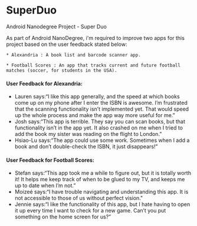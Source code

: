 # SuperDuo
Android Nanodegree Project - Super Duo


As part of Android NanoDegree, i'm required to improve two apps for this project based on the user feedback stated below:

	* Alexandria : A book list and barcode scanner app.

	* Football Scores : An app that tracks current and future football matches (soccer, for students in the USA).


<h4>User Feedback for Alexandria:</h4>

- Lauren says:“I like this app generally, and the speed at which books come up on my phone after I enter the ISBN is awesome. I’m frustrated that the scanning functionality isn’t implemented yet. That would speed up the whole process and make the app way more useful for me.”
- Josh says:“This app is terrible. They say you can scan books, but that functionality isn’t in the app yet. It also crashed on me when I tried to add the book my sister was reading on the flight to London.”
- Hsiao-Lu says:“The app could use some work. Sometimes when I add a book and don’t double-check the ISBN, it just disappears!”

<h4>User Feedback for Football Scores:</h4>

- Stefan says:“This app took me a while to figure out, but it is totally worth it! It helps me keep track of when to be glued to my TV, and keeps me up to date when I’m not.”
- Moizeé says:“I have trouble navigating and understanding this app. It is not accessible to those of us without perfect vision."
- Jennie says:“I like the functionality of this app, but I hate having to open it up every time I want to check for a new game. Can’t you put something on the home screen for us?”
